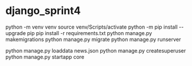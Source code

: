 # django_sprint4
python -m venv venv
source venv/Scripts/activate
python -m pip install --upgrade pip
pip install -r requirements.txt
python manage.py makemigrations
python manage.py migrate
python manage.py runserver

python manage.py loaddata news.json 
python manage.py createsuperuser
python manage.py startapp core